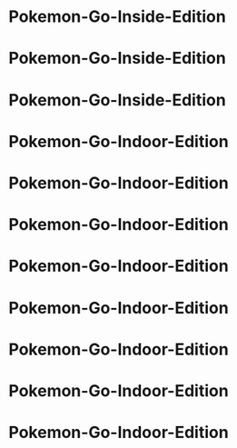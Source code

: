 # Pokemon-Go-Inside-Edition
# Pokemon-Go-Inside-Edition
# Pokemon-Go-Inside-Edition
# Pokemon-Go-Indoor-Edition
# Pokemon-Go-Indoor-Edition
# Pokemon-Go-Indoor-Edition
# Pokemon-Go-Indoor-Edition
# Pokemon-Go-Indoor-Edition
# Pokemon-Go-Indoor-Edition
# Pokemon-Go-Indoor-Edition
# Pokemon-Go-Indoor-Edition
